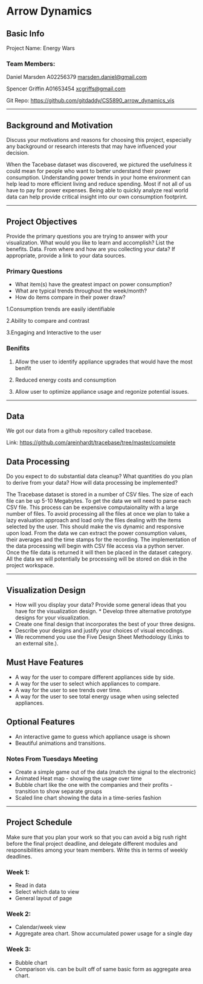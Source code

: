 # Arrow Dynamics

## Basic Info ##
Project Name: Energy Wars

### Team Members:
Daniel Marsden
A02256379
marsden.daniel@gmail.com

Spencer Griffin
A01653454
xcgriffs@gmail.com

Git Repo:
https://github.com/gitdaddy/CS5890_arrow_dynamics_vis

----

## Background and Motivation ##
Discuss your motivations and reasons for choosing this project, especially any background or research interests that may have influenced your decision.

When the Tacebase dataset was discovered, we pictured the usefulness it could mean for people who want to better understand their power consumption. Understanding power trends in your home environment can help lead to more efficient living and reduce spending. Most if not all of us have to pay for power expenses. Being able to quickly analyze real world data can help provide critical insight into our own consumption footprint.

----

## Project Objectives ##

Provide the primary questions you are trying to answer with your visualization. What would you like to learn and accomplish? List the benefits.
Data. From where and how are you collecting your data? If appropriate, provide a link to your data sources.

### Primary Questions
 * What item(s) have the greatest impact on power consumption?
 * What are typical trends throughout the week/month?
 * How do items compare in their power draw?

1.Consumption trends are easily identifiable

2.Ability to compare and contrast

3.Engaging and Interactive to the user

### Benifits
1. Allow the user to identify appliance upgrades that would have the most benifit

2. Reduced energy costs and consumption

3. Allow user to optimize appliance usage and regonize potential issues.

----

## Data ##
We got our data from a github repository called tracebase.

Link: https://github.com/areinhardt/tracebase/tree/master/complete


## Data Processing ##
Do you expect to do substantial data cleanup? What quantities do you plan to derive from your data? How will data processing be implemented?

The Tracebase dataset is stored in a number of CSV files. The size of each file can be up 5-10 Megabytes. To get the data we will need to parse each CSV file. This process can be expensive computaionality with a large number of files. To avoid processing all the files at once we plan to take a lazy evaluation approach and load only the files dealing with the items selected by the user. This should make the vis dynamic and responsive upon load. From the data we can extract the power consumption values, their averages and the time stamps for the recording. The implementation of the data processing will begin with CSV file access via a python server. Once the file data is returned it will then be placed in the dataset category. All the data we will potentially be processing will be stored on disk in the project workspace. 

----

## Visualization Design ##

* How will you display your data? Provide some general ideas that you have for the visualization design. * Develop three alternative prototype designs for your visualization.
* Create one final design that incorporates the best of your three designs.
* Describe your designs and justify your choices of visual encodings.
* We recommend you use the Five Design Sheet Methodology (Links to an external site.).

## Must Have Features ##

* A way for the user to compare different appliances side by side.
* A way for the user to select which appliances to compare.
* A way for the user to see trends over time.
* A way for the user to see total energy usage when using selected appliances.

## Optional Features ##
* An interactive game to guess which appliance usage is shown
* Beautiful animations and transitions.

### Notes From Tuesdays Meeting
 * Create a simple game out of the data (match the signal to the electronic)
 * Animated Heat map - showing the usage over time
 * Bubble chart like the one with the companies and their profits - transition to show separate groups
 * Scaled line chart showing the data in a time-series fashion

----

## Project Schedule ##
Make sure that you plan your work so that you can avoid a big rush right before the final project deadline, and delegate different modules and responsibilities among your team members. Write this in terms of weekly deadlines.

### Week 1:
* Read in data
* Select which data to view
* General layout of page
### Week 2:
* Calendar/week view
* Aggregate area chart. Show accumulated power usage for a single day
### Week 3:
* Bubble chart
* Comparison vis. can be built off of same basic form as aggregate area chart.
